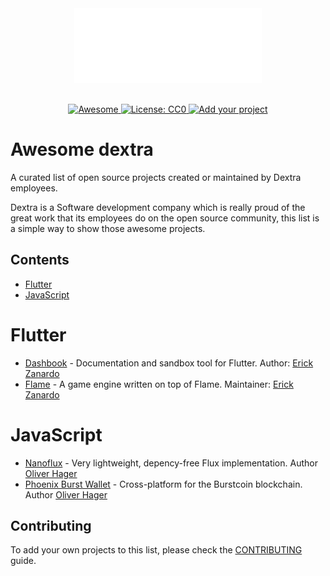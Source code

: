 <div align="center">
	<div>
    <a href="https://dextra.com.br/en/">
		<img width="300" src="media/logo.png" alt="Awesome Dextra">
    </a>
	</div>
  <p style="margin-top:30px;" align="center">
    <a href="https://github.com/sindresorhus/awesome">
      <img alt="Awesome" src="https://awesome.re/badge-flat.svg" />
    </a>
    <a href="http://creativecommons.org/publicdomain/zero/1.0">
      <img alt="License: CC0" src="https://img.shields.io/badge/license-CC0-lightgray?style=flat-square" />
    </a>
    <a href="https://github.com/dextra/awesome-dextra/blob/main/CONTRIBUTING.md">
      <img alt="Add your project" src="https://img.shields.io/badge/-Add%20your%20project-blue?style=flat-square" />
    </a>
  </p>
</div>

# Awesome dextra

A curated list of open source projects created or maintained by Dextra employees.

Dextra is a Software development company which is really proud of the great work that its employees do on the open source community, this list is a simple way to show those awesome projects.

## Contents

 - [Flutter](#flutter)
 - [JavaScript](#javascript)

# Flutter

 - [Dashbook](https://github.com/erickzanardo/dashbook) - Documentation and sandbox tool for Flutter. Author: [Erick Zanardo](https://github.com/erickzanardo/)
 - [Flame](https://github.com/flame-engine/flame) - A game engine written on top of Flame. Maintainer: [Erick Zanardo](https://github.com/erickzanardo/)

# JavaScript

 - [Nanoflux](https://github.com/ohager/nanoflux) - Very lightweight, depency-free Flux implementation. Author [Oliver Hager](https://github.com/ohager)
 - [Phoenix Burst Wallet](https://github.com/burst-apps-team/phoenix) - Cross-platform for the Burstcoin blockchain. Author [Oliver Hager](https://github.com/ohager)

## Contributing

To add your own projects to this list, please check the [CONTRIBUTING](CONTRIBUTING.md) guide.
